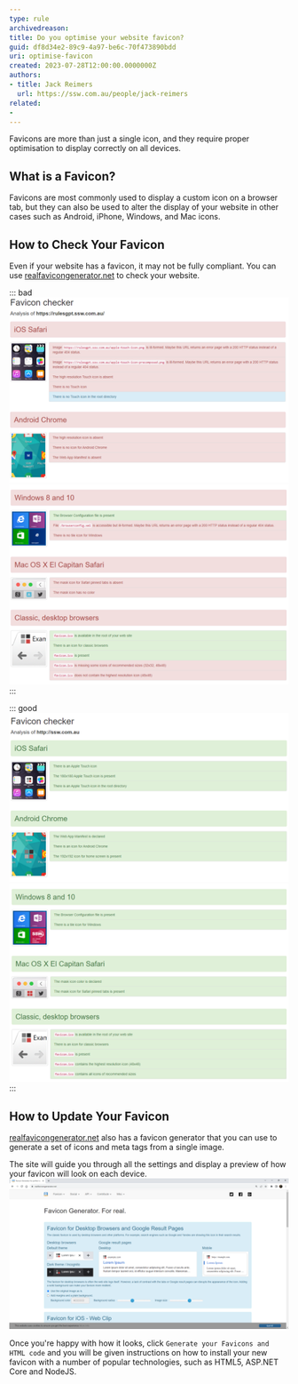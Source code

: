 ```yaml
---
type: rule
archivedreason: 
title: Do you optimise your website favicon?
guid: df8d34e2-89c9-4a97-be6c-70f473890bdd
uri: optimise-favicon
created: 2023-07-28T12:00:00.0000000Z
authors:
- title: Jack Reimers
  url: https://ssw.com.au/people/jack-reimers
related:
- 
---
```


Favicons are more than just a single icon, and they require proper optimisation to display correctly on all devices.

<!--endintro-->

## What is a Favicon?

Favicons are most commonly used to display a custom icon on a browser tab, but they can also be used to alter the display of your website in other cases such as Android, iPhone, Windows, and Mac icons. 

## How to Check Your Favicon

Even if your website has a favicon, it may not be fully compliant.
You can use [realfavicongenerator.net](https://realfavicongenerator.net/favicon_checker) to check your website.

::: bad
![Figure: Bad example - Favicon does not display properly on all devices](/rules/optimise-favicon/bad-favicon-1.png)
![Figure: Bad example - Favicon does not display properly on all devices](/rules/optimise-favicon/bad-favicon-2.png)
:::

::: good
![Figure: Bad example - Favicon displays properly on all devices](/rules/optimise-favicon/good-favicon-1.png)
![Figure: Bad example - Favicon displays properly on all devices](/rules/optimise-favicon/good-favicon-2.png)
:::

## How to Update Your Favicon

[realfavicongenerator.net](https://realfavicongenerator.net) also has a favicon generator that you can use to generate a set of icons and meta tags from a single image.

The site will guide you through all the settings and display a preview of how your favicon will look on each device.
![Figure: Choosing our favicon settings](/rules/optimise-favicon/favicon-generator.png)

Once you're happy with how it looks, click `Generate your Favicons and HTML code` and you will be given instructions on how to install your new favicon with a number of popular technologies, such as HTML5, ASP.NET Core and NodeJS.

